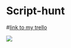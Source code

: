 # Script-hunt

#[link to my trello](https://trello.com/b/Vnc8Q3qU/nonamegame)

![]('Project1WireFrame.jpg')
